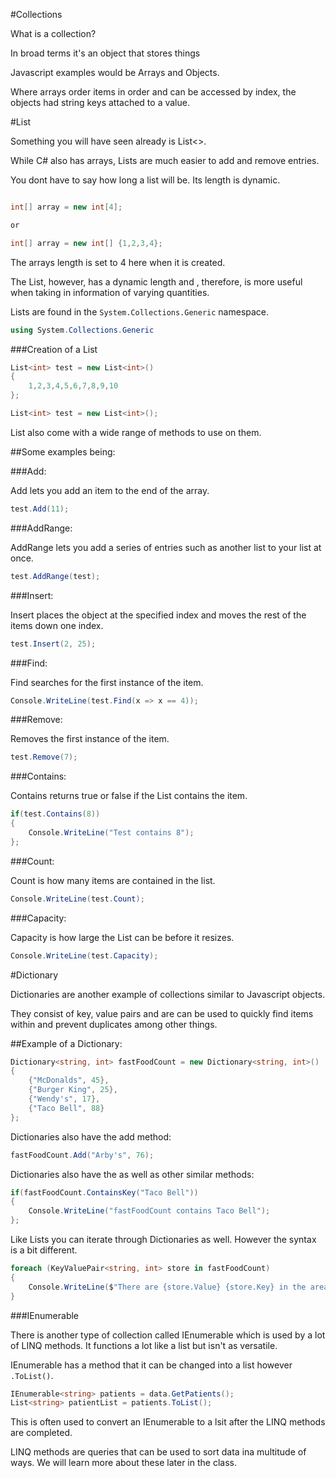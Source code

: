 #Collections

What is a collection?

In broad terms it's an object that stores things

Javascript examples would be Arrays and Objects.

Where arrays order items in order and can be accessed by index, the objects had string keys attached to a value.

#List 

Something you will have seen already is List<>.

While C# also has arrays, Lists are much easier to add and remove entries. 

You dont have to say how long a list will be. Its length is dynamic.


```cs

int[] array = new int[4];

or

int[] array = new int[] {1,2,3,4};

```
The arrays length is set to 4 here when it is created.

The List, however, has a dynamic length and , therefore, is more useful when taking in information of varying quantities.

Lists are found in the ``` System.Collections.Generic ``` namespace.

```cs
using System.Collections.Generic
```
###Creation of a List
```cs
List<int> test = new List<int>()
{
    1,2,3,4,5,6,7,8,9,10
};

List<int> test = new List<int>();
```

List also come with a wide range of methods to use on them.

##Some examples being:


###Add:

Add lets you add an item to the end of the array.
```cs
test.Add(11);
```
###AddRange:

AddRange lets you add a series of entries such as another list to your list at once.
```cs
test.AddRange(test);
```
###Insert:

Insert places the object at the specified index and moves the rest of the items down one index.
```cs
test.Insert(2, 25);
```
###Find:

Find searches for the first instance of the item.
```cs
Console.WriteLine(test.Find(x => x == 4));
```
###Remove:

Removes the first instance of the item.
```cs
test.Remove(7);
```
###Contains:

Contains returns true or false if the List contains the item.
```cs
if(test.Contains(8))
{
    Console.WriteLine("Test contains 8");
};
```
###Count:

Count is how many items are contained in the list.
```cs
Console.WriteLine(test.Count);
```
###Capacity:

Capacity is how large the List can be before it resizes.
```cs
Console.WriteLine(test.Capacity);

```
#Dictionary

Dictionaries are another example of collections similar to Javascript objects.

They consist of key, value pairs and are can be used to quickly find items within and prevent duplicates among other things.



##Example of a Dictionary:
```cs
Dictionary<string, int> fastFoodCount = new Dictionary<string, int>()
{
    {"McDonalds", 45},
    {"Burger King", 25},
    {"Wendy's", 17},
    {"Taco Bell", 88}
};
```

Dictionaries also have the add method:

```cs
fastFoodCount.Add("Arby's", 76);
```
Dictionaries also have the as well as other similar methods:

```cs
if(fastFoodCount.ContainsKey("Taco Bell"))
{
    Console.WriteLine("fastFoodCount contains Taco Bell");
};
```

Like Lists you can iterate through Dictionaries as well. However the syntax is a bit different.

```cs
foreach (KeyValuePair<string, int> store in fastFoodCount)
{
    Console.WriteLine($"There are {store.Value} {store.Key} in the area.");
}
```


###IEnumerable

There is another type of collection called IEnumerable which is used by a lot of LINQ methods. It functions a lot like a list but isn't as versatile.

IEnumerable has a method that it can be changed into a list however ```.ToList()```.

```cs
IEnumerable<string> patients = data.GetPatients();
List<string> patientList = patients.ToList();
```

This is often used to convert an IEnumerable to a lsit after the LINQ methods are completed.

LINQ methods are queries that can be used to sort data ina multitude of ways. We will learn more about these later in the class.
